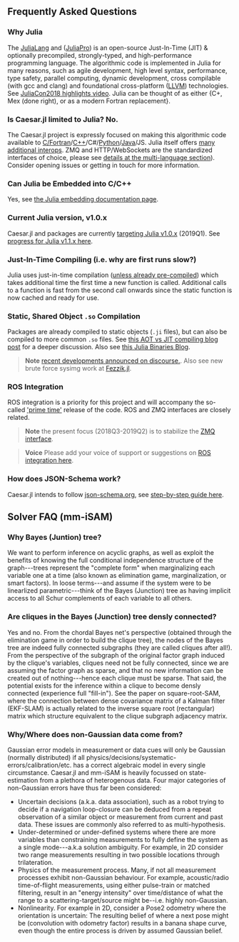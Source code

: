 ## Frequently Asked Questions

### Why Julia
The [JuliaLang](https://julialang.org/) and ([JuliaPro](https://juliacomputing.com/)) is an open-source Just-In-Time (JIT) & optionally precompiled, strongly-typed, and high-performance programming language.
The algorithmic code is implemented in Julia for many reasons, such as agile development, high level syntax, performance, type safety, parallel computing, dynamic development, cross compilable (with gcc and clang) and foundational cross-platform ([LLVM](http:///www.llvm.org)) technologies.  
See [JuliaCon2018 highlights video](https://www.youtube.com/watch?v=baR02tlea5Y).  Julia can be thought of as either {C+, Mex (done right), or as a modern Fortran replacement}.  

### Is Caesar.jl limited to Julia? No.
The Caesar.jl project is expressly focused on making this algorithmic code available to [C/Fortran](https://docs.julialang.org/en/v1/manual/calling-c-and-fortran-code/)/[C++](https://juliacomputing.com/blog/2017/12/01/cxx-and-cxxwrap-intro.html)/C#/[Python](https://github.com/JuliaPy/PyCall.jl)/[Java](https://github.com/JuliaInterop/JavaCall.jl)/JS.  Julia itself offers [many additional interops](https://github.com/JuliaInterop).  ZMQ and HTTP/WebSockets are the standardized interfaces of choice, please see [details at the multi-language section](https://www.juliarobotics.org/Caesar.jl/latest/concepts/multilang/)).  Consider opening issues or getting in touch for more information.

### Can Julia be Embedded into C/C++
Yes, see [the Julia embedding documentation page](https://docs.julialang.org/en/v1/manual/embedding/index.html).

### Current Julia version, v1.0.x
Caesar.jl and packages are currently [targeting Julia v1.0.x](https://julialang.org/downloads/) (2019Q1).  See [progress for Julia v1.1.x here](https://github.com/JuliaRobotics/Caesar.jl/issues/299).

### Just-In-Time Compiling (i.e. why are first runs slow?)
Julia uses just-in-time compilation ([unless already pre-compiled](https://stackoverflow.com/questions/40116045/why-is-julia-taking-a-long-time-on-the-first-call-into-my-module))
 which takes additional time the first time a new function is called. Additional calls to a function is fast from the second call onwards since the static function is now cached and ready for use.

### Static, Shared Object `.so` Compilation

Packages are already compiled to static objects (`.ji` files), but can also be compiled to more common `.so` files.  See [this AOT vs JIT compiling blog post](https://juliacomputing.com/blog/2016/02/09/static-julia.html) for a deeper discussion.  Also see [this Julia Binaries Blog](https://medium.com/@sdanisch/compiling-julia-binaries-ddd6d4e0caf4).

> **Note** [recent developments announced on discourse.](https://discourse.julialang.org/t/ann-packagecompiler-with-incremental-system-images/20489).  Also see new brute force sysimg work at [Fezzik.jl](https://github.com/TsurHerman/Fezzik).


### ROS Integration

ROS integration is a priority for this project and will accompany the so-called ['prime time'](https://github.com/JuliaRobotics/RoME.jl/issues/147) release of the code.  ROS and ZMQ interfaces are closely related.

> **Note** the present focus (2018Q3-2019Q2) is to stabilize the [ZMQ interface](https://www.juliarobotics.org/Caesar.jl/latest/concepts/multilang/#ZMQ-Messaging-Interface-1).

> **Voice** Please add your voice of support or suggestions on [ROS integration here](https://github.com/JuliaRobotics/Caesar.jl/issues/227).

### How does JSON-Schema work?

Caesar.jl intends to follow [json-schema.org](http://www.json-schema.org), see [step-by-step guide here](https://json-schema.org/learn/getting-started-step-by-step.html).


## Solver FAQ (mm-iSAM)

### Why Bayes (Juntion) tree?

We want to perform inference on acyclic graphs, as well as exploit the benefits of knowing the full conditional independence structure of the graph---trees represent the "complete form" when marginalizing each variable one at a time (also known as elimination game, marginalization, or smart factors).  In loose terms---and assume if the system were to be linearlized parametric---think of the Bayes (Junction) tree as having implicit access to all Schur complements of each variable to all others.

### Are cliques in the Bayes (Junction) tree densly connected?

Yes and no. From the chordal Bayes net's perspective (obtained through the elimination game in order to build the clique tree), the nodes of the Bayes tree are indeed fully connected subgraphs (they are called cliques after all!). From the perspective of the subgraph of the original factor graph induced by the clique's variables, cliques need not be fully connected, since we are assuming the factor graph as sparse, and that no new information can be created out of nothing---hence each clique must be sparse.  That said, the potential exists for the inference within a clique to become densly connected (experience full "fill-in").  See the paper on square-root-SAM, where the connection between dense covariance matrix of a Kalman filter (EKF-SLAM) is actually related to the inverse square root (rectangular) matrix which structure equivalent to the clique subgraph adjacency matrix.

### Why/Where does non-Gaussian data come from?

Gaussian error models in measurement or data cues will only be Gaussian (normally distributed) if all physics/decisions/systematic-errors/calibration/etc. has a correct algebraic model in every single circumstance.  Caesar.jl and mm-iSAM is heavily focussed on state-estimation from a plethora of heterogenous data.  Four major categories of non-Gaussian errors have thus far been considered:
- Uncertain decisions (a.k.a. data association), such as a robot trying to decide if a navigation loop-closure can be deduced from a repeat observation of a similar object or measurement from current and past data.  These issues are commonly also referred to as multi-hypothesis.
- Under-determined or under-defined systems where there are more variables than constraining measurements to fully define the system as a single mode---a.k.a solution ambiguity.  For example, in 2D consider two range measurements resulting in two possible locations through trilateration.
- Physics of the measurement process.  Many, if not all measurement processes exhibit non-Gaussian behaviour.  For example, acoustic/radio time-of-flight measurements, using either pulse-train or matched filtering, result in an "energy intensity" over time/distance of what the range to a scattering-target/source might be--i.e. highly non-Gaussian.
- Nonlinearity.  For example in 2D, consider a Pose2 odometry where the orientation is uncertain:  The resulting belief of where a next pose might be (convolution with odometry factor) results in a banana shape curve, even though the entire process is driven by assumed Gaussian belief.
